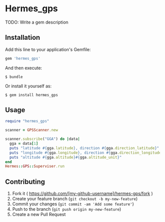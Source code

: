 # Hermes_gps

TODO: Write a gem description

## Installation

Add this line to your application's Gemfile:

```ruby
gem 'hermes_gps'
```

And then execute:

    $ bundle

Or install it yourself as:

    $ gem install hermes_gps

## Usage

```ruby
require "hermes_gps"

scanner = GPSScanner.new

scanner.subscribe("GGA") do |data|
  gga = data[1]
  puts "latitude #{gga.latitude}, direction #{gga.direction_latitude}"
  puts "longitude #{gga.longitude}, direction #{gga.direction_longitude}"
  puts "altitude #{gga.altitude}#{gga.altitude_unit}"
end
Hermes::GPS::Superviser.run
```

## Contributing

1. Fork it ( https://github.com/[my-github-username]/hermes-gps/fork )
2. Create your feature branch (`git checkout -b my-new-feature`)
3. Commit your changes (`git commit -am 'Add some feature'`)
4. Push to the branch (`git push origin my-new-feature`)
5. Create a new Pull Request
